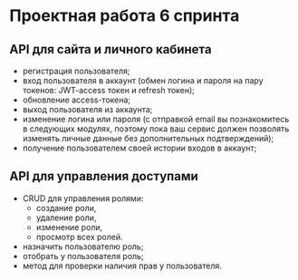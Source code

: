 # Проектная работа 6 спринта

## API для сайта и личного кабинета

- регистрация пользователя;
- вход пользователя в аккаунт (обмен логина и пароля на пару токенов: JWT-access токен и refresh токен); 
- обновление access-токена;
- выход пользователя из аккаунта;
- изменение логина или пароля (с отправкой email вы познакомитесь в следующих модулях, поэтому пока ваш сервис должен позволять изменять личные данные без дополнительных подтверждений);
- получение пользователем своей истории входов в аккаунт;

## API для управления доступами

- CRUD для управления ролями:
  - создание роли,
  - удаление роли,
  - изменение роли,
  - просмотр всех ролей.
- назначить пользователю роль;
- отобрать у пользователя роль;
- метод для проверки наличия прав у пользователя. 
